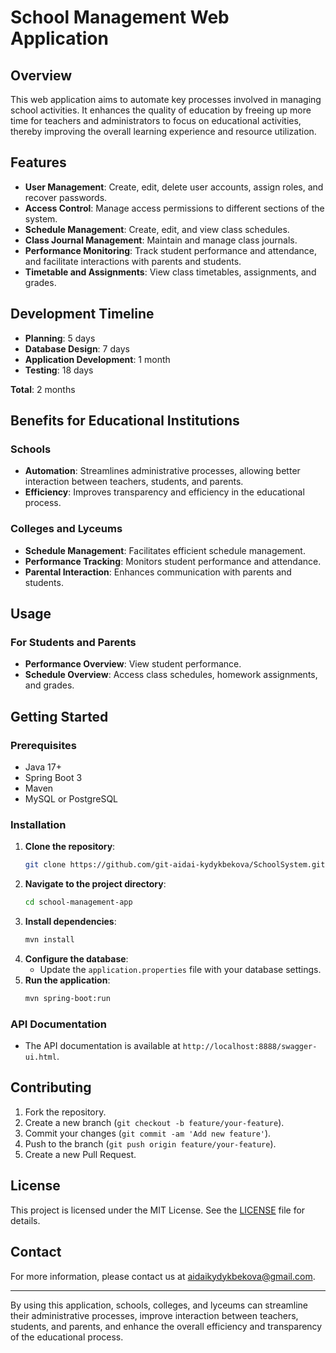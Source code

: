 # School Management Web Application

## Overview

This web application aims to automate key processes involved in managing school activities. It enhances the quality of education by freeing up more time for teachers and administrators to focus on educational activities, thereby improving the overall learning experience and resource utilization.

## Features

- **User Management**: Create, edit, delete user accounts, assign roles, and recover passwords.
- **Access Control**: Manage access permissions to different sections of the system.
- **Schedule Management**: Create, edit, and view class schedules.
- **Class Journal Management**: Maintain and manage class journals.
- **Performance Monitoring**: Track student performance and attendance, and facilitate interactions with parents and students.
- **Timetable and Assignments**: View class timetables, assignments, and grades.

## Development Timeline

- **Planning**: 5 days
- **Database Design**: 7 days
- **Application Development**: 1 month
- **Testing**: 18 days

**Total**: 2 months

## Benefits for Educational Institutions

### Schools

- **Automation**: Streamlines administrative processes, allowing better interaction between teachers, students, and parents.
- **Efficiency**: Improves transparency and efficiency in the educational process.

### Colleges and Lyceums

- **Schedule Management**: Facilitates efficient schedule management.
- **Performance Tracking**: Monitors student performance and attendance.
- **Parental Interaction**: Enhances communication with parents and students.

## Usage

### For Students and Parents

- **Performance Overview**: View student performance.
- **Schedule Overview**: Access class schedules, homework assignments, and grades.

## Getting Started

### Prerequisites

- Java 17+
- Spring Boot 3
- Maven
- MySQL or PostgreSQL

### Installation

1. **Clone the repository**:
    ```bash
    git clone https://github.com/git-aidai-kydykbekova/SchoolSystem.git
    ```
2. **Navigate to the project directory**:
    ```bash
    cd school-management-app
    ```
3. **Install dependencies**:
    ```bash
    mvn install
    ```
4. **Configure the database**:
    - Update the `application.properties` file with your database settings.
5. **Run the application**:
    ```bash
    mvn spring-boot:run
    ```

### API Documentation

- The API documentation is available at `http://localhost:8888/swagger-ui.html`.

## Contributing

1. Fork the repository.
2. Create a new branch (`git checkout -b feature/your-feature`).
3. Commit your changes (`git commit -am 'Add new feature'`).
4. Push to the branch (`git push origin feature/your-feature`).
5. Create a new Pull Request.

## License

This project is licensed under the MIT License. See the [LICENSE](LICENSE) file for details.

## Contact

For more information, please contact us at aidaikydykbekova@gmail.com.

---

By using this application, schools, colleges, and lyceums can streamline their administrative processes, improve interaction between teachers, students, and parents, and enhance the overall efficiency and transparency of the educational process.
